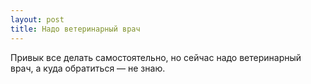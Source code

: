```yaml
---
layout: post 
title: Надо ветеринарный врач 
--- 
```

Привык все делать самостоятельно, но сейчас надо ветеринарный врач, а куда обратиться — не знаю.